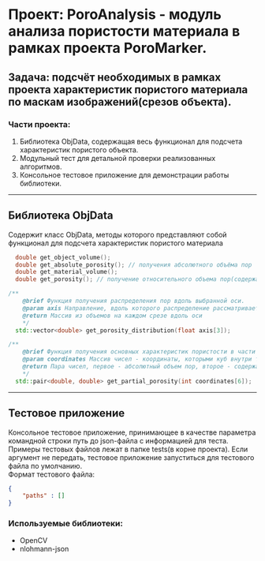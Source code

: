 # Проект: PoroAnalysis - модуль анализа пористости материала в рамках проекта PoroMarker.
## Задача: подсчёт необходимых в рамках проекта характеристик пористого материала по маскам изображений(срезов объекта).
### Части проекта:
1. Библиотека ObjData, содержащая весь функционал для подсчета характеристик пористого объекта.
2. Модульный тест для детальной проверки реализованных алгоритмов.
3. Консольное тестовое приложение для демонстрации работы библиотеки.

---
## Библиотека ObjData
Содержит класс ObjData, методы которого представляют собой функционал для подсчета характеристик пористого материала
```c++
  double get_object_volume();
  double get_absolute_porosity(); // получения абсолютного объёма пор
  double get_material_volume();
  double get_porosity(); // получение относительного объема пор(содержание пор)

/**
	@brief Функция получения распределения пор вдоль выбранной оси.
	@param axis Направление, вдоль которого распределение рассматривается. Может принимать только 3 значения: [0, 0, 1], [0, 1, 0], [1, 0, 0].
	@return Массив из объемов на каждом срезе вдоль оси
	*/
  std::vector<double> get_porosity_distribution(float axis[3]);

/**
	@brief Функция получения основных характеристик пористости в части тела(в вырезанном кубе)
	@param coordinates Массив чисел - координаты, которыми куб внутри тела вырезается(x1, x2, y1, y2, z1, z2). Целые числа.
	@return Пара чисел, первое - абсолютный объем пор, второе - содержание пор в выбранном куске.
	*/
  std::pair<double, double> get_partial_porosity(int coordinates[6]);
```

---
## Тестовое приложение
Консольное тестовое приложение, принимающее в качестве параметра командной строки путь до json-файла с информацией для теста. Примеры тестовых файлов лежат в папке tests(в корне проекта). Если аргумент не передать, тестовое приложение запуститься для тестового файла по умолчанию. \
Формат тестового файла:
```json
{
	"paths" : []
}
```
### Используемые библиотеки:
- OpenCV
- nlohmann-json
